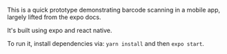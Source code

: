 This is a quick prototype demonstrating barcode scanning in a mobile app, largely lifted from the expo docs.

It's built using expo and react native.

To run it, install dependencies via: `yarn install` and then `expo start`.
